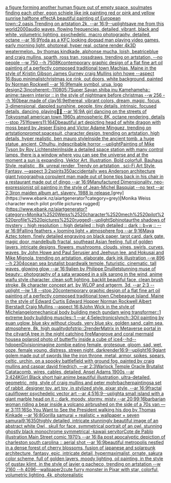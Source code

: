 [a figure forming another human figure out of empty space, soulmates finding each other, egon schiele like ink painting red or pink and yellow sunrise halftone effect](https://www.ebank.nz/aiartgenerator?category=a%2520figure%2520forming%2520another%2520human%2520figure%2520out%2520of%2520empty%2520space%2C%2520soulmates%2520finding%2520each%2520other%2C%2520egon%2520schiele%2520like%2520ink%2520painting%2520red%2520or%2520pink%2520and%2520yellow%2520sunrise%2520halftone%2520effect)[A beautiful painting of European town::2,oasis,Trending on artstation,2k, --ar 16:9](https://www.ebank.nz/aiartgenerator?category=A%2520beautiful%2520painting%2520of%2520European%2520town%3A%3A2%2Coasis%2CTrending%2520on%2520artstation%2C2k%2C%2520--ar%252016%3A9)[--uplight](https://www.ebank.nz/aiartgenerator?category=--uplight)[save me from this world](https://www.ebank.nz/aiartgenerator?category=save%2520me%2520from%2520this%2520world)[2000](https://www.ebank.nz/aiartgenerator?category=2000)[audio waves, flowing frequencies, detailed, vibrant, black and white, volumetric lighting, psychedelic, macro photography, detailed, octane --ar 16:9](https://www.ebank.nz/aiartgenerator?category=audio%2520waves%2C%2520flowing%2520frequencies%2C%2520detailed%2C%2520vibrant%2C%2520black%2520and%2520white%2C%2520volumetric%2520lighting%2C%2520psychedelic%2C%2520macro%2520photography%2C%2520detailed%2C%2520octane%2520--ar%252016%3A9)[Yoda as a KFC looking dog](https://www.ebank.nz/aiartgenerator?category=Yoda%2520as%2520a%2520KFC%2520looking%2520dog)[sad man playing video games, early morning light, photoreal, hyper real, octane render 4k](https://www.ebank.nz/aiartgenerator?category=sad%2520man%2520playing%2520video%2520games%2C%2520early%2520morning%2520light%2C%2520photoreal%2C%2520hyper%2520real%2C%2520octane%2520render%25204k)[3D weatermelon，by thomas kindkade, alphonse mucha, loish, beatriceblue and craig mullins, sparth, ross tran, rossdraws, trending on artstation, --no people --w 750 --h 750](https://www.ebank.nz/aiartgenerator?category=3D%2520weatermelon%EF%BC%8Cby%2520thomas%2520kindkade%2C%2520alphonse%2520mucha%2C%2520loish%2C%2520beatriceblue%2520and%2520craig%2520mullins%2C%2520sparth%2C%2520ross%2520tran%2C%2520rossdraws%2C%2520trending%2520on%2520artstation%2C%2520--no%2520people%2520--w%2520750%2520--h%2520750)[8K](https://www.ebank.nz/aiartgenerator?category=8K)[contemporary graphic design of a flat fine art oil painting of a perfectly composed traditional town Machias, Maine in the style of Kristin Gibson James Gurney craig Mullins john howe --aspect 16:8](https://www.ebank.nz/aiartgenerator?category=contemporary%2520graphic%2520design%2520of%2520a%2520flat%2520fine%2520art%2520oil%2520painting%2520of%2520a%2520perfectly%2520composed%2520traditional%2520town%2520Machias%2C%2520Maine%2520in%2520the%2520style%2520of%2520Kristin%2520Gibson%2520James%2520Gurney%2520craig%2520Mullins%2520john%2520howe%2520--aspect%252016%3A8)[sup,minimalist](https://www.ebank.nz/aiartgenerator?category=sup%2Cminimalist)[christmas ice rink, out doors, white background, painted by Norman Rockwell --ar 16:9](https://www.ebank.nz/aiartgenerator?category=christmas%2520ice%2520rink%2C%2520out%2520doors%2C%2520white%2520background%2C%2520painted%2520by%2520Norman%2520Rockwell%2520--ar%252016%3A9)[female symbol, urua, logo design](https://www.ebank.nz/aiartgenerator?category=female%2520symbol%2C%2520urua%2C%2520logo%2520design)[2:3](https://www.ebank.nz/aiartgenerator?category=2%3A3)[incoherent:-1](https://www.ebank.nz/aiartgenerator?category=incoherent%3A-1)[1080](https://www.ebank.nz/aiartgenerator?category=1080)[5:7](https://www.ebank.nz/aiartgenerator?category=5%3A7)[Super Sayan shiba inu Kamehameha:: anime::](https://www.ebank.nz/aiartgenerator?category=Super%2520Sayan%2520shiba%2520inu%2520Kamehameha%3A%3A%2520anime%3A%3A)[tavern interior :: in the style of nightmare before christmas --w 256 --h 160](https://www.ebank.nz/aiartgenerator?category=tavern%2520interior%2520%3A%3A%2520in%2520the%2520style%2520of%2520nightmare%2520before%2520christmas%2520--w%2520256%2520--h%2520160)[bear,made of clay](https://www.ebank.nz/aiartgenerator?category=bear%2Cmade%2520of%2520clay)[16:9](https://www.ebank.nz/aiartgenerator?category=16%3A9)[ethereal, vibrant colors, dream, magic, focus, 3-dimensional, dappled sunshine, people, tiny details, intrinsic, focused details, dancing, playing](https://www.ebank.nz/aiartgenerator?category=ethereal%2C%2520vibrant%2520colors%2C%2520dream%2C%2520magic%2C%2520focus%2C%25203-dimensional%2C%2520dappled%2520sunshine%2C%2520people%2C%2520tiny%2520details%2C%2520intrinsic%2C%2520focused%2520details%2C%2520dancing%2C%2520playing)[🏳️‍⚧️ --ar 16:9](https://www.ebank.nz/aiartgenerator?category=%F0%9F%8F%B3%EF%B8%8F%E2%80%8D%E2%9A%A7%EF%B8%8F%2520--ar%252016%3A9)[A girl dancing on the streets of Tokyo](https://www.ebank.nz/aiartgenerator?category=A%2520girl%2520dancing%2520on%2520the%2520streets%2520of%2520Tokyo)[small american town 1960s atmospheric 8K, octane rendering, details  --stop 75](https://www.ebank.nz/aiartgenerator?category=small%2520american%2520town%25201960s%2520atmospheric%25208K%2C%2520octane%2520rendering%2C%2520details%2520%2520--stop%252075)[1](https://www.ebank.nz/aiartgenerator?category=1)[flowers](https://www.ebank.nz/aiartgenerator?category=flowers)[11:16](https://www.ebank.nz/aiartgenerator?category=11%3A16)[4D](https://www.ebank.nz/aiartgenerator?category=4D)[beautiful art depicting head of white dragon with moss beard by Jesper Ejsing and Victor Adame Minguez, trending on artstation](https://www.ebank.nz/aiartgenerator?category=beautiful%2520art%2520depicting%2520head%2520of%2520white%2520dragon%2520with%2520moss%2520beard%2520by%2520Jesper%2520Ejsing%2520and%2520Victor%2520Adame%2520Minguez%2C%2520trending%2520on%2520artstation)[prompt:spacesuit, character design, trending on artstation, high details, hyper realistic, ben mauro style](https://www.ebank.nz/aiartgenerator?category=prompt%3Aspacesuit%2C%2520character%2520design%2C%2520trending%2520on%2520artstation%2C%2520high%2520details%2C%2520hyper%2520realistic%2C%2520ben%2520mauro%2520style)[Inside the ancient tomb, a huge statue, ancient, Cthulhu, indescribable horror --uplight](https://www.ebank.nz/aiartgenerator?category=Inside%2520the%2520ancient%2520tomb%2C%2520a%2520huge%2520statue%2C%2520ancient%2C%2520Cthulhu%2C%2520indescribable%2520horror%2520--uplight)[Painting of Mike Tyson by Roy Lichtenstein](https://www.ebank.nz/aiartgenerator?category=Painting%2520of%2520Mike%2520Tyson%2520by%2520Roy%2520Lichtenstein)[Inside a detailed space station with many control lamps, there is a window where you can see the universe and at the moment a sun is expanding, Vektor Art, Illustration, Bold colorfull, Bauhaus Style, realistic , 8k, unreal render, Trendy on artstation , sci-Fi Art Style, Fantasy, —aspect 3:2](https://www.ebank.nz/aiartgenerator?category=Inside%2520a%2520detailed%2520space%2520station%2520with%2520many%2520control%2520lamps%2C%2520there%2520is%2520a%2520window%2520where%2520you%2520can%2520see%2520the%2520universe%2520and%2520at%2520the%2520moment%2520a%2520sun%2520is%2520expanding%2C%2520Vektor%2520Art%2C%2520Illustration%2C%2520Bold%2520colorfull%2C%2520Bauhaus%2520Style%2C%2520realistic%2520%2C%25208k%2C%2520unreal%2520render%2C%2520Trendy%2520on%2520artstation%2520%2C%2520sci-Fi%2520Art%2520Style%2C%2520Fantasy%2C%2520%E2%80%94aspect%25203%3A2)[spirits](https://www.ebank.nz/aiartgenerator?category=spirits)[350](https://www.ebank.nz/aiartgenerator?category=350)[accidentally wes Anderson architecture giant  typography](https://www.ebank.nz/aiartgenerator?category=accidentally%2520wes%2520Anderson%2520architecture%2520giant%2520%2520typography)[a corpulent man made out of bone tips back in his chair in a restaurant made out of dingo --ar 16:9](https://www.ebank.nz/aiartgenerator?category=a%2520corpulent%2520man%2520made%2520out%2520of%2520bone%2520tips%2520back%2520in%2520his%2520chair%2520in%2520a%2520restaurant%2520made%2520out%2520of%2520dingo%2520--ar%252016%3A9)[Manufactured Dimensionality, neo-expressionist oil painting in the style of Jean-Michel Basquiat --no text --ar 2:3](https://www.ebank.nz/aiartgenerator?category=Manufactured%2520Dimensionality%2C%2520neo-expressionist%2520oil%2520painting%2520in%2520the%2520style%2520of%2520Jean-Michel%2520Basquiat%2520--no%2520text%2520--ar%25202%3A3)[iron maiden album art. slavery. 1988 lp release.](https://www.ebank.nz/aiartgenerator?category=iron%2520maiden%2520album%2520art.%2520slavery.%25201988%2520lp%2520release.)[grey](https://www.ebank.nz/aiartgenerator?category=grey)[Monika Weiss character mech pilot profile pictures rugged](https://www.ebank.nz/aiartgenerator?category=Monika%2520Weiss%2520character%2520mech%2520pilot%2520profile%2520pictures%2520rugged)[--uplight](https://www.ebank.nz/aiartgenerator?category=--uplight)[Sphinotaur](https://www.ebank.nz/aiartgenerator?category=Sphinotaur)[the shadows of mystery :: high resolution :: high  detailed :: high detailed :: dark :: b+w :: -- ar 16:9](https://www.ebank.nz/aiartgenerator?category=the%2520shadows%2520of%2520mystery%2520%3A%3A%2520high%2520resolution%2520%3A%3A%2520high%2520%2520detailed%2520%3A%3A%2520high%2520detailed%2520%3A%3A%2520dark%2520%3A%3A%2520b%2Bw%2520%3A%3A%2520--%2520ar%252016%3A9)[Falling feathers + looming light + atmosphere fog --ar 9:16](https://www.ebank.nz/aiartgenerator?category=Falling%2520feathers%2520%2B%2520looming%2520light%2520%2B%2520atmosphere%2520fog%2520--ar%25209%3A16)[Maya Aztec totem, finely detailed engraving on black paper, tarot card, dark gate, magic door, mandelbulb fractal, southeast Asian feeling, full of golden layers, intricate designs, flowers, mushrooms, clouds, vines, swirls, curves, waves, by John Howe and Paul Serusier and Jeehyun lee, and Hokusai and Mike Mignola, trending on artstation, elaborate, dark ink illustration --w 896 --h 2304](https://www.ebank.nz/aiartgenerator?category=Maya%2520Aztec%2520totem%2C%2520finely%2520detailed%2520engraving%2520on%2520black%2520paper%2C%2520tarot%2520card%2C%2520dark%2520gate%2C%2520magic%2520door%2C%2520mandelbulb%2520fractal%2C%2520southeast%2520Asian%2520feeling%2C%2520full%2520of%2520golden%2520layers%2C%2520intricate%2520designs%2C%2520flowers%2C%2520mushrooms%2C%2520clouds%2C%2520vines%2C%2520swirls%2C%2520curves%2C%2520waves%2C%2520by%2520John%2520Howe%2520and%2520Paul%2520Serusier%2520and%2520Jeehyun%2520lee%2C%2520and%2520Hokusai%2520and%2520Mike%2520Mignola%2C%2520trending%2520on%2520artstation%2C%2520elaborate%2C%2520dark%2520ink%2520illustration%2520--w%2520896%2520--h%25202304)[ocean sea brutalist boardwalk temple, futuristic, cinematic, tall waves, glowing glow --ar 16:9](https://www.ebank.nz/aiartgenerator?category=ocean%2520sea%2520brutalist%2520boardwalk%2520temple%2C%2520futuristic%2C%2520cinematic%2C%2520tall%2520waves%2C%2520glowing%2520glow%2520--ar%252016%3A9)[alien by Philippe Druillet](https://www.ebank.nz/aiartgenerator?category=alien%2520by%2520Philippe%2520Druillet)[stunning muse of beauty:: photography of a sata  wrapped in a silk sarong in the wind, anime waifu style character, clean soft lighting, backlit beautiful face, clean brush stroke, 8k character concept art, by WLOP and artgerm, 3d, --ar 2:3 --uplight --iw 1.8 --stop 20](https://www.ebank.nz/aiartgenerator?category=stunning%2520muse%2520of%2520beauty%3A%3A%2520photography%2520of%2520a%2520sata%2520%2520wrapped%2520in%2520a%2520silk%2520sarong%2520in%2520the%2520wind%2C%2520anime%2520waifu%2520style%2520character%2C%2520clean%2520soft%2520lighting%2C%2520backlit%2520beautiful%2520face%2C%2520clean%2520brush%2520stroke%2C%25208k%2520character%2520concept%2520art%2C%2520by%2520WLOP%2520and%2520artgerm%2C%25203d%2C%2520--ar%25202%3A3%2520--uplight%2520--iw%25201.8%2520--stop%252020)[contemporary graphic design of a flat fine art oil painting of a perfectly composed traditional town Chebeague Island, Maine in the style of Edward Curtis Edward Hopper Norman Rockwell Albert Bierstadt Craig Mullins --aspect 16:8](https://www.ebank.nz/aiartgenerator?category=contemporary%2520graphic%2520design%2520of%2520a%2520flat%2520fine%2520art%2520oil%2520painting%2520of%2520a%2520perfectly%2520composed%2520traditional%2520town%2520Chebeague%2520Island%2C%2520Maine%2520in%2520the%2520style%2520of%2520Edward%2520Curtis%2520Edward%2520Hopper%2520Norman%2520Rockwell%2520Albert%2520Bierstadt%2520Craig%2520Mullins%2520--aspect%252016%3A8)[John Wick in the style of Michelangelo](https://www.ebank.nz/aiartgenerator?category=John%2520Wick%2520in%2520the%2520style%2520of%2520Michelangelo)[mechanical body building mech gundam wing transformer::1 extreme body building muscles::1 —ar 4:5](https://www.ebank.nz/aiartgenerator?category=mechanical%2520body%2520building%2520mech%2520gundam%2520wing%2520transformer%3A%3A1%2520extreme%2520body%2520building%2520muscles%3A%3A1%2520%E2%80%94ar%25204%3A5)[electronics](https://www.ebank.nz/aiartgenerator?category=electronics)[lynch::3](https://www.ebank.nz/aiartgenerator?category=lynch%3A%3A3)[Oil painting by euan uglow, blue sky without clouds, very blue sky, golden sand, calm sea, atmosphere, 8k, high quality](https://www.ebank.nz/aiartgenerator?category=Oil%2520painting%2520by%2520euan%2520uglow%2C%2520blue%2520sky%2520without%2520clouds%2C%2520very%2520blue%2520sky%2C%2520golden%2520sand%2C%2520calm%2520sea%2C%2520atmosphere%2C%25208k%2C%2520high%2520quality)[dof](https://www.ebank.nz/aiartgenerator?category=dof)[strip::2](https://www.ebank.nz/aiartgenerator?category=strip%3A%3A2)[render](https://www.ebank.nz/aiartgenerator?category=render)[Matrix in Metaverse portal in the city](https://www.ebank.nz/aiartgenerator?category=Matrix%2520in%2520Metaverse%2520portal%2520in%2520the%2520city)[art](https://www.ebank.nz/aiartgenerator?category=art)[A tree in the night catching fire](https://www.ebank.nz/aiartgenerator?category=A%2520tree%2520in%2520the%2520night%2520catching%2520fire)[Mangrove and coral mermaid house](https://www.ebank.nz/aiartgenerator?category=Mangrove%2520and%2520coral%2520mermaid%2520house)[a polaroid photo of butterfly inside a cube of ice4](https://www.ebank.nz/aiartgenerator?category=a%2520polaroid%2520photo%2520of%2520butterfly%2520inside%2520a%2520cube%2520of%2520ice4)[--hd](https://www.ebank.nz/aiartgenerator?category=--hd)[--hd](https://www.ebank.nz/aiartgenerator?category=--hd)[open](https://www.ebank.nz/aiartgenerator?category=open)[Division](https://www.ebank.nz/aiartgenerator?category=Division)[imagine zombie eating female, grotesque, gloom, sad, wet, ooze, female young, distress, streen night, dark](https://www.ebank.nz/aiartgenerator?category=imagine%2520zombie%2520eating%2520female%2C%2520grotesque%2C%2520gloom%2C%2520sad%2C%2520wet%2C%2520ooze%2C%2520female%2520young%2C%2520distress%2C%2520streen%2520night%2C%2520dark)[render](https://www.ebank.nz/aiartgenerator?category=render)[16:9](https://www.ebank.nz/aiartgenerator?category=16%3A9)[--uplight](https://www.ebank.nz/aiartgenerator?category=--uplight)[16:9](https://www.ebank.nz/aiartgenerator?category=16%3A9)[giant golem made out of swords like the iron throne, metal, armor, spikes, spears, celtic, urchin, on a spooky battlefield with ground fog, painted by craig mullins and caspar david friedrich, —ar 2:3](https://www.ebank.nz/aiartgenerator?category=giant%2520golem%2520made%2520out%2520of%2520swords%2520like%2520the%2520iron%2520throne%2C%2520metal%2C%2520armor%2C%2520spikes%2C%2520spears%2C%2520celtic%2C%2520urchin%2C%2520on%2520a%2520spooky%2520battlefield%2520with%2520ground%2520fog%2C%2520painted%2520by%2520craig%2520mullins%2520and%2520caspar%2520david%2520friedrich%2C%2520%E2%80%94ar%25202%3A3)[Warlock Temple Oracle Brutalist Catatacomb, wires, cables, detailed, Ansel Adams 1900s --ar 3:4](https://www.ebank.nz/aiartgenerator?category=Warlock%2520Temple%2520Oracle%2520Brutalist%2520Catatacomb%2C%2520wires%2C%2520cables%2C%2520detailed%2C%2520Ansel%2520Adams%25201900s%2520--ar%25203%3A4)[2](https://www.ebank.nz/aiartgenerator?category=2)[4K](https://www.ebank.nz/aiartgenerator?category=4K)[Girl,Black short hair,anime,beautiful illustration, ultra-detailed, geometric, mtg, style of craig mullins and peter mohrbacher](https://www.ebank.nz/aiartgenerator?category=Girl%2CBlack%2520short%2520hair%2Canime%2Cbeautiful%2520illustration%2C%2520ultra-detailed%2C%2520geometric%2C%2520mtg%2C%2520style%2520of%2520craig%2520mullins%2520and%2520peter%2520mohrbacher)[paintings](https://www.ebank.nz/aiartgenerator?category=paintings)[a set of rabbit ,designer toy, art toy ,in stylized style, pixar style, --ar 16:9](https://www.ebank.nz/aiartgenerator?category=a%2520set%2520of%2520rabbit%2520%2Cdesigner%2520toy%2C%2520art%2520toy%2520%2Cin%2520stylized%2520style%2C%2520pixar%2520style%2C%2520--ar%252016%3A9)[fractal cauliflower psychedelic vector art --ar 4:5](https://www.ebank.nz/aiartgenerator?category=fractal%2520cauliflower%2520psychedelic%2520vector%2520art%2520--ar%25204%3A5)[16:9](https://www.ebank.nz/aiartgenerator?category=16%3A9)[--uplight](https://www.ebank.nz/aiartgenerator?category=--uplight)[a small island with a giant marble head on it :: dark, moody, stormy, misty --ar 20:9](https://www.ebank.nz/aiartgenerator?category=a%2520small%2520island%2520with%2520a%2520giant%2520marble%2520head%2520on%2520it%2520%3A%3A%2520dark%2C%2520moody%2C%2520stormy%2C%2520misty%2520--ar%252020%3A9)[9:16](https://www.ebank.nz/aiartgenerator?category=9%3A16)[barbarian woman riding a bear inside a volcano airbrushed on the side of a 70s van —ar 3:1](https://www.ebank.nz/aiartgenerator?category=barbarian%2520woman%2520riding%2520a%2520bear%2520inside%2520a%2520volcano%2520airbrushed%2520on%2520the%2520side%2520of%2520a%252070s%2520van%2520%E2%80%94ar%25203%3A1)[11:16](https://www.ebank.nz/aiartgenerator?category=11%3A16)[So You Want to See the President walking his dog by Thomas Kinkade --ar 16:8](https://www.ebank.nz/aiartgenerator?category=So%2520You%2520Want%2520to%2520See%2520the%2520President%2520walking%2520his%2520dog%2520by%2520Thomas%2520Kinkade%2520--ar%252016%3A8)[Gorilla samurai + realistic + wallpaper + seven samurai](https://www.ebank.nz/aiartgenerator?category=Gorilla%2520samurai%2520%2B%2520realistic%2520%2B%2520wallpaper%2520%2B%2520seven%2520samurai)[9:16](https://www.ebank.nz/aiartgenerator?category=9%3A16)[350](https://www.ebank.nz/aiartgenerator?category=350)[highly detailed, intricate stunningly beautiful image of an abstract white Owl,, skull for face, symmetrical portrait of an owl, stunning ghostly black monochrome symmetrical -](https://www.ebank.nz/aiartgenerator?category=highly%2520detailed%2C%2520intricate%2520stunningly%2520beautiful%2520image%2520of%2520an%2520abstract%2520white%2520Owl%2C%2C%2520skull%2520for%2520face%2C%2520symmetrical%2520portrait%2520of%2520an%2520owl%2C%2520stunning%2520ghostly%2520black%2520monochrome%2520symmetrical%2520-)[kawaii servitor](https://www.ebank.nz/aiartgenerator?category=kawaii%2520servitor)[Cote de Pablo illustration Main Street comic 1970’s --ar 16:8](https://www.ebank.nz/aiartgenerator?category=Cote%2520de%2520Pablo%2520illustration%2520Main%2520Street%2520comic%25201970%E2%80%99s%2520--ar%252016%3A8)[a post apocalyptic depiction of charleston south carolina :: aerial shot --ar 16:9](https://www.ebank.nz/aiartgenerator?category=a%2520post%2520apocalyptic%2520depiction%2520of%2520charleston%2520south%2520carolina%2520%3A%3A%2520aerial%2520shot%2520--ar%252016%3A9)[beautiful metropolis nestled in a dense forest of cherry blossoms, fusion of japanese and solarpunk architecture, fantasy, epic, intricate detail, hypermaximalist, ornate, sakura color scheme, full of golden layers, moody lighting, oil painting, in the style of gustav klimt, in the style of javier g pacheco, trending on artstation  --w 2160  --h 4096](https://www.ebank.nz/aiartgenerator?category=beautiful%2520metropolis%2520nestled%2520in%2520a%2520dense%2520forest%2520of%2520cherry%2520blossoms%2C%2520fusion%2520of%2520japanese%2520and%2520solarpunk%2520architecture%2C%2520fantasy%2C%2520epic%2C%2520intricate%2520detail%2C%2520hypermaximalist%2C%2520ornate%2C%2520sakura%2520color%2520scheme%2C%2520full%2520of%2520golden%2520layers%2C%2520moody%2520lighting%2C%2520oil%2520painting%2C%2520in%2520the%2520style%2520of%2520gustav%2520klimt%2C%2520in%2520the%2520style%2520of%2520javier%2520g%2520pacheco%2C%2520trending%2520on%2520artstation%2520%2520--w%25202160%2520%2520--h%25204096)[--wallpaper](https://www.ebank.nz/aiartgenerator?category=--wallpaper)[2](https://www.ebank.nz/aiartgenerator?category=2)[cute furry monster in Pixar with star, colorful, volumetric lighting, 4k, photorealistic](https://www.ebank.nz/aiartgenerator?category=cute%2520furry%2520monster%2520in%2520Pixar%2520with%2520star%2C%2520colorful%2C%2520volumetric%2520lighting%2C%25204k%2C%2520photorealistic)